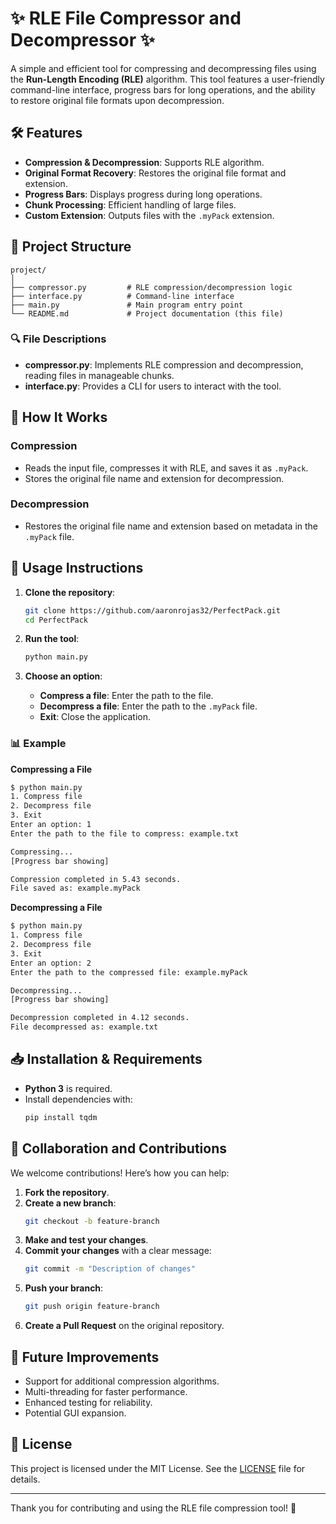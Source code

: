 # **✨ RLE File Compressor and Decompressor ✨**

A simple and efficient tool for compressing and decompressing files using the **Run-Length Encoding (RLE)** algorithm. This tool features a user-friendly command-line interface, progress bars for long operations, and the ability to restore original file formats upon decompression.

## **🛠 Features**
- **Compression & Decompression**: Supports RLE algorithm.
- **Original Format Recovery**: Restores the original file format and extension.
- **Progress Bars**: Displays progress during long operations.
- **Chunk Processing**: Efficient handling of large files.
- **Custom Extension**: Outputs files with the `.myPack` extension.

## **📁 Project Structure**

```
project/
│
├── compressor.py         # RLE compression/decompression logic
├── interface.py          # Command-line interface
├── main.py               # Main program entry point
└── README.md             # Project documentation (this file)
```

### **🔍 File Descriptions**
- **compressor.py**: Implements RLE compression and decompression, reading files in manageable chunks.
- **interface.py**: Provides a CLI for users to interact with the tool.

## **🔄 How It Works**

### **Compression**
- Reads the input file, compresses it with RLE, and saves it as `.myPack`.
- Stores the original file name and extension for decompression.

### **Decompression**
- Restores the original file name and extension based on metadata in the `.myPack` file.

## **📜 Usage Instructions**

1. **Clone the repository**:
   ```bash
   git clone https://github.com/aaronrojas32/PerfectPack.git
   cd PerfectPack
   ```

2. **Run the tool**:
   ```bash
   python main.py
   ```

3. **Choose an option**:
   - **Compress a file**: Enter the path to the file.
   - **Decompress a file**: Enter the path to the `.myPack` file.
   - **Exit**: Close the application.

### **📊 Example**

**Compressing a File**
```bash
$ python main.py
1. Compress file
2. Decompress file
3. Exit
Enter an option: 1
Enter the path to the file to compress: example.txt

Compressing...
[Progress bar showing]

Compression completed in 5.43 seconds.
File saved as: example.myPack
```

**Decompressing a File**
```bash
$ python main.py
1. Compress file
2. Decompress file
3. Exit
Enter an option: 2
Enter the path to the compressed file: example.myPack

Decompressing...
[Progress bar showing]

Decompression completed in 4.12 seconds.
File decompressed as: example.txt
```

## **📥 Installation & Requirements**

- **Python 3** is required.
- Install dependencies with:
  ```bash
  pip install tqdm
  ```

## **🤝 Collaboration and Contributions**

We welcome contributions! Here’s how you can help:

1. **Fork the repository**.
2. **Create a new branch**:
   ```bash
   git checkout -b feature-branch
   ```
3. **Make and test your changes**.
4. **Commit your changes** with a clear message:
   ```bash
   git commit -m "Description of changes"
   ```
5. **Push your branch**:
   ```bash
   git push origin feature-branch
   ```
6. **Create a Pull Request** on the original repository.

## **🔮 Future Improvements**
- Support for additional compression algorithms.
- Multi-threading for faster performance.
- Enhanced testing for reliability.
- Potential GUI expansion.

## **📝 License**
This project is licensed under the MIT License. See the [LICENSE](LICENSE) file for details.

---

Thank you for contributing and using the RLE file compression tool! 🚀
